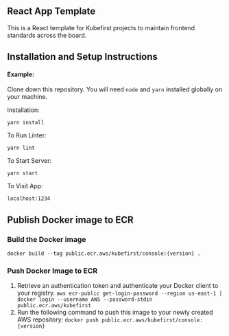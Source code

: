 ## React App Template

This is a React template for Kubefirst projects to maintain frontend standards across the board.

## Installation and Setup Instructions

#### Example:  

Clone down this repository. You will need `node` and `yarn` installed globally on your machine.  

Installation:

`yarn install`  

To Run Linter:  

`yarn lint`  

To Start Server:

`yarn start`  

To Visit App:

`localhost:1234`  


## Publish Docker image to ECR

### Build the Docker image

`docker build --tag public.ecr.aws/kubefirst/console:{version} .`

### Push Docker Image to ECR

1. Retrieve an authentication token and authenticate your Docker client to your registry.
  `aws ecr-public get-login-password --region us-east-1 | docker login --username AWS --password-stdin public.ecr.aws/kubefirst`
2. Run the following command to push this image to your newly created AWS repository:
  `docker push public.ecr.aws/kubefirst/console:{version}`
